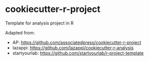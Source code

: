 # cookiecutter-r-project
Template for analysis project in R

Adapted from:
- AP: https://github.com/associatedpress/cookiecutter-r-project
- lazappi: https://github.com/lazappi/cookiecutter-r-analysis
- startyourlab: https://github.com/startyourlab/r-project-template
